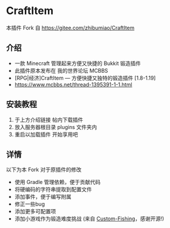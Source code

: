 # CraftItem

本插件 Fork 自 https://gitee.com/zhibumiao/CraftItem

## 介绍

- 一款 Minecraft 管理起来方便又快捷的 Bukkit 锻造插件
- 此插件原本发布在 我的世界论坛 MCBBS
- [RPG|经济]CraftItem — 方便快捷又独特的锻造插件 [1.8-1.19]
- https://www.mcbbs.net/thread-1395391-1-1.html

## 安装教程

1.  于上方介绍链接 帖内下载插件
2.  放入服务器根目录 plugins 文件夹内
3.  重启以加载插件 开始享用吧

## 详情

以下为本 Fork 对于原插件的修改

* 使用 Gradle 管理依赖，便于贡献代码
* 将硬编码的字符串提取到配置文件
* 添加事件，便于编写附属
* 修正一些bug
* 添加更多可配置项
* 添加小游戏作为锻造难度挑战 (来自 [Custom-Fishing](https://github.com/Xiao-MoMi/Custom-Fishing)，感谢开源!)
